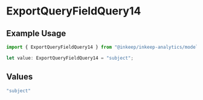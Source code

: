 # ExportQueryFieldQuery14

## Example Usage

```typescript
import { ExportQueryFieldQuery14 } from "@inkeep/inkeep-analytics/models/operations";

let value: ExportQueryFieldQuery14 = "subject";
```

## Values

```typescript
"subject"
```
